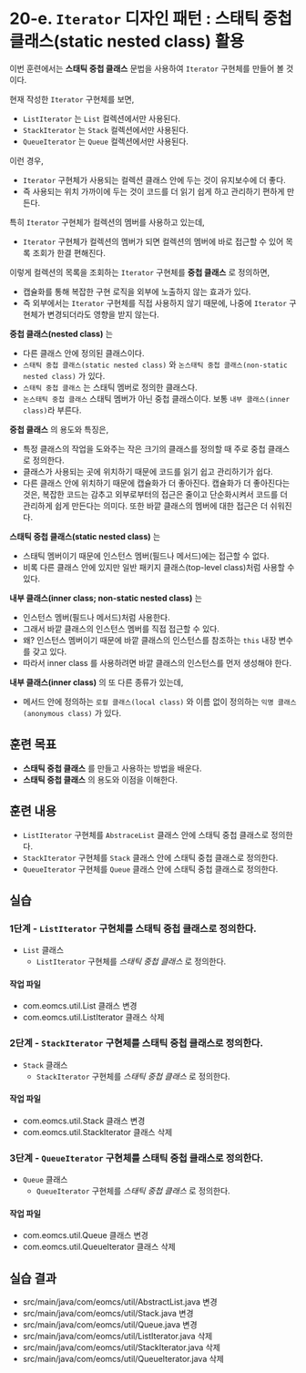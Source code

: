 # 20-e. `Iterator` 디자인 패턴 : 스태틱 중첩 클래스(static nested class) 활용

이번 훈련에서는 **스태틱 중첩 클래스** 문법을 사용하여 `Iterator` 구현체를 만들어 볼 것이다.

현재 작성한 `Iterator` 구현체를 보면, 
- `ListIterator` 는 `List` 컬렉션에서만 사용된다. 
- `StackIterator` 는 `Stack` 컬렉션에서만 사용된다. 
- `QueueIterator` 는 `Queue` 컬렉션에서만 사용된다. 

이런 경우,

- `Iterator` 구현체가 사용되는 컬렉션 클래스 안에 두는 것이 유지보수에 더 좋다.
- 즉 사용되는 위치 가까이에 두는 것이 코드를 더 읽기 쉽게 하고 관리하기 편하게 만든다.

특히 `Iterator` 구현체가 컬렉션의 멤버를 사용하고 있는데,

- `Iterator` 구현체가 컬렉션의 멤버가 되면 컬렉션의 멤버에 바로 접근할 수 있어 목록 조회가 한결 편해진다.
 

이렇게 컬렉션의 목록을 조회하는 `Iterator` 구현체를 **중첩 클래스** 로 정의하면,

- 캡슐화를 통해 복잡한 구현 로직을 외부에 노출하지 않는 효과가 있다.
- 즉 외부에서는 `Iterator` 구현체를 직접 사용하지 않기 때문에,
  나중에 `Iterator` 구현체가 변경되더라도 영향을 받지 않는다.


**중첩 클래스(nested class)** 는 

- 다른 클래스 안에 정의된 클래스이다.
- `스태틱 중첩 클래스(static nested class)` 와 
  `논스태틱 중첩 클래스(non-static nested class)` 가 있다.
- `스태틱 중첩 클래스` 는 스태틱 멤버로 정의한 클래스다.
- `논스태틱 중첩 클래스` 스태틱 멤버가 아닌 중첩 클래스이다. 보통 `내부 클래스(inner class)`라 부른다.

**중첩 클래스** 의 용도와 특징은,

- 특정 클래스의 작업을 도와주는 작은 크기의 클래스를 정의할 때 주로 중첩 클래스로 정의한다.
- 클래스가 사용되는 곳에 위치하기 때문에 코드를 읽기 쉽고 관리하기가 쉽다. 
- 다른 클래스 안에 위치하기 때문에 캡슐화가 더 좋아진다. 
  캡슐화가 더 좋아진다는 것은, 
  복잡한 코드는 감추고 외부로부터의 접근은 줄이고 단순화시켜서
  코드를 더 관리하게 쉽게 만든다는 의미다.
  또한 바깥 클래스의 멤버에 대한 접근은 더 쉬워진다. 


**스태틱 중첩 클래스(static nested class)** 는

- 스태틱 멤버이기 때문에 인스턴스 멤버(필드나 메서드)에는 접근할 수 없다.
- 비록 다른 클래스 안에 있지만 일반 패키지 클래스(top-level class)처럼 사용할 수 있다.


**내부 클래스(inner class; non-static nested class)** 는 

- 인스턴스 멤버(필드나 메서드)처럼 사용한다.
- 그래서 바깥 클래스의 인스턴스 멤버를 직접 접근할 수 있다.
- 왜? 
  인스턴스 멤버이기 때문에 바깥 클래스의 인스턴스를 참조하는 `this` 내장 변수를 갖고 있다.
- 따라서 inner class 를 사용하려면 바깥 클래스의 인스턴스를 먼저 생성해야 한다.

**내부 클래스(inner class)** 의 또 다른 종류가 있는데,

- 메서드 안에 정의하는 `로컬 클래스(local class)` 와 
  이름 없이 정의하는 `익명 클래스(anonymous class)` 가 있다.


## 훈련 목표

- **스태틱 중첩 클래스** 를 만들고 사용하는 방법을 배운다.
- **스태틱 중첩 클래스** 의 용도와 이점을 이해한다.


## 훈련 내용

- `ListIterator` 구현체를 `AbstraceList` 클래스 안에 스태틱 중첩 클래스로 정의한다. 
- `StackIterator` 구현체를 `Stack` 클래스 안에 스태틱 중첩 클래스로 정의한다.
- `QueueIterator` 구현체를 `Queue` 클래스 안에 스태틱 중첩 클래스로 정의한다.


## 실습

### 1단계 - `ListIterator` 구현체를 스태틱 중첩 클래스로 정의한다. 

- `List` 클래스
  - `ListIterator` 구현체를 *스태틱 중첩 클래스* 로 정의한다. 

#### 작업 파일

- com.eomcs.util.List 클래스 변경
- com.eomcs.util.ListIterator 클래스 삭제


### 2단계 - `StackIterator` 구현체를 스태틱 중첩 클래스로 정의한다. 

- `Stack` 클래스
  - `StackIterator` 구현체를 *스태틱 중첩 클래스* 로 정의한다. 

#### 작업 파일

- com.eomcs.util.Stack 클래스 변경
- com.eomcs.util.StackIterator 클래스 삭제


### 3단계 - `QueueIterator` 구현체를 스태틱 중첩 클래스로 정의한다. 

- `Queue` 클래스
  - `QueueIterator` 구현체를 *스태틱 중첩 클래스* 로 정의한다. 

#### 작업 파일

- com.eomcs.util.Queue 클래스 변경
- com.eomcs.util.QueueIterator 클래스 삭제


## 실습 결과

- src/main/java/com/eomcs/util/AbstractList.java 변경
- src/main/java/com/eomcs/util/Stack.java 변경
- src/main/java/com/eomcs/util/Queue.java 변경
- src/main/java/com/eomcs/util/ListIterator.java 삭제
- src/main/java/com/eomcs/util/StackIterator.java 삭제
- src/main/java/com/eomcs/util/QueueIterator.java 삭제
  